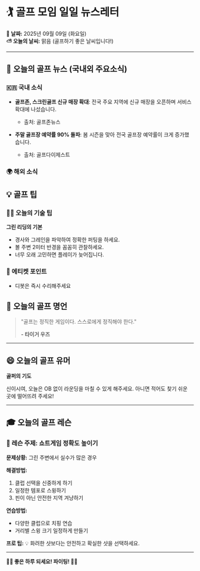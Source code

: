 # 🏌️ 골프 모임 일일 뉴스레터

**📅 날짜:** 2025년 09월 09일 (화요일)  
**⛅ 오늘의 날씨:** 맑음 (골프하기 좋은 날씨입니다!)

---

## 📰 오늘의 골프 뉴스 (국내외 주요소식)

### 🇰🇷 국내 소식
- **골프존, 스크린골프 신규 매장 확대**: 전국 주요 지역에 신규 매장을 오픈하며 서비스 확대에 나섰습니다.
  - 출처: 골프존뉴스

- **주말 골프장 예약률 90% 돌파**: 봄 시즌을 맞아 전국 골프장 예약률이 크게 증가했습니다.
  - 출처: 골프다이제스트

### 🌍 해외 소식


## 💡 골프 팁

### 🏌️‍♂️ 오늘의 기술 팁
**그린 리딩의 기본**
- 경사와 그레인을 파악하여 정확한 퍼팅을 하세요.
- 볼 주변 2미터 반경을 꼼꼼히 관찰하세요.
- 너무 오래 고민하면 플레이가 늦어집니다.

### 🤝 에티켓 포인트
- 디봇은 즉시 수리해주세요


## 💭 오늘의 골프 명언

> "골프는 정직한 게임이다. 스스로에게 정직해야 한다."
> 
> **- 타이거 우즈**

---

## 😄 오늘의 골프 유머

**골퍼의 기도**

신이시여, 오늘은 OB 없이 라운딩을 마칠 수 있게 해주세요. 아니면 적어도 찾기 쉬운 곳에 떨어뜨려 주세요!

---

## 🎓 오늘의 골프 레슨

### 📖 레슨 주제: 쇼트게임 정확도 높이기

**문제상황:**
그린 주변에서 실수가 많은 경우

**해결방법:**
1. 클럽 선택을 신중하게 하기
2. 일정한 템포로 스윙하기
3. 핀이 아닌 안전한 지역 겨냥하기

**연습방법:**
- 다양한 클럽으로 치핑 연습
- 거리별 스윙 크기 일정하게 만들기

**프로 팁:**
💡 화려한 샷보다는 안전하고 확실한 샷을 선택하세요.

---
**🏌️‍♀️ 좋은 하루 되세요! 파이팅! 🏌️‍♂️**